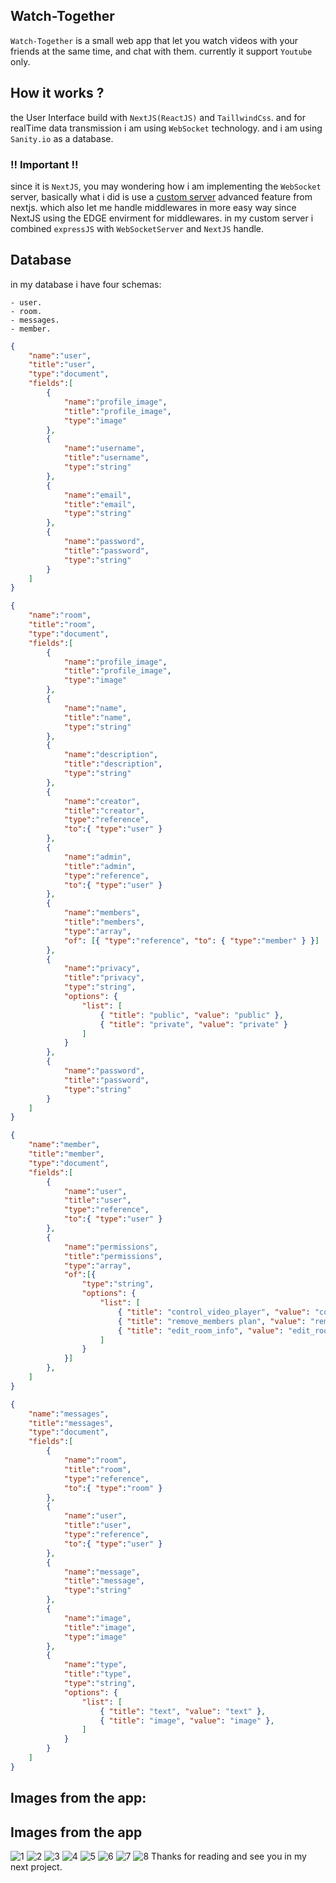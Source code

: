 ## Watch-Together

`Watch-Together` is a small web app that let you watch videos with your friends at the same time, and chat with them. currently it support `Youtube` only.

## How it works ?

the User Interface build with `NextJS(ReactJS)` and `TaillwindCss`.
and for realTime data transmission i am using `WebSocket` technology. and i am using `Sanity.io` as a database.

### !! Important !!

since it is `NextJS`, you may wondering how i am implementing the `WebSocket` server, basically what i did is use a [custom server](https://nextjs.org/docs/advanced-features/custom-server) advanced feature from nextjs. which also let me handle middlewares in more easy way since NextJS using the EDGE envirment for middlewares.
in my custom server i combined `expressJS` with `WebSocketServer` and `NextJS` handle.


## Database

in my database i have four schemas:

    - user.
    - room.
    - messages.
    - member.


```json
{
    "name":"user",
    "title":"user",
    "type":"document",
    "fields":[
        {
            "name":"profile_image",
            "title":"profile_image",
            "type":"image"
        },
        {
            "name":"username",
            "title":"username",
            "type":"string"
        },
        {
            "name":"email",
            "title":"email",
            "type":"string"
        },
        {
            "name":"password",
            "title":"password",
            "type":"string"
        }
    ]
}
```

```json
{
    "name":"room",
    "title":"room",
    "type":"document",
    "fields":[
        {
            "name":"profile_image",
            "title":"profile_image",
            "type":"image"
        },
        {
            "name":"name",
            "title":"name",
            "type":"string"
        },
        {
            "name":"description",
            "title":"description",
            "type":"string"
        },
        {
            "name":"creator",
            "title":"creator",
            "type":"reference",
            "to":{ "type":"user" }
        },
        {
            "name":"admin",
            "title":"admin",
            "type":"reference",
            "to":{ "type":"user" }
        },
        {
            "name":"members",
            "title":"members",
            "type":"array",
            "of": [{ "type":"reference", "to": { "type":"member" } }]
        },
        {
            "name":"privacy",
            "title":"privacy",
            "type":"string",
            "options": {
                "list": [
                    { "title": "public", "value": "public" },
                    { "title": "private", "value": "private" }
                ]
            }
        },
        {
            "name":"password",
            "title":"password",
            "type":"string"
        }
    ]
}
```

```json
{
    "name":"member",
    "title":"member",
    "type":"document",
    "fields":[
        {
            "name":"user",
            "title":"user",
            "type":"reference",
            "to":{ "type":"user" }
        },
        {
            "name":"permissions",
            "title":"permissions",
            "type":"array",
            "of":[{
                "type":"string",
                "options": {
                    "list": [
                        { "title": "control_video_player", "value": "control_video_player" },
                        { "title": "remove_members plan", "value": "remove_members" },
                        { "title": "edit_room_info", "value": "edit_room_info" },
                    ]
                }
            }]
        },
    ]
}
```

```json
{
    "name":"messages",
    "title":"messages",
    "type":"document",
    "fields":[
        {
            "name":"room",
            "title":"room",
            "type":"reference",
            "to":{ "type":"room" }
        },
        {
            "name":"user",
            "title":"user",
            "type":"reference",
            "to":{ "type":"user" }
        },
        {
            "name":"message",
            "title":"message",
            "type":"string"
        },
        {
            "name":"image",
            "title":"image",
            "type":"image"
        },
        {
            "name":"type",
            "title":"type",
            "type":"string",
            "options": {
                "list": [
                    { "title": "text", "value": "text" },
                    { "title": "image", "value": "image" },
                ]
            }
        }
    ]
}
```

## Images from the app:

## Images from the app 

![1](https://raw.githubusercontent.com/abdelfetah18/WatchTogether/main/public/1.png)
![2](https://raw.githubusercontent.com/abdelfetah18/WatchTogether/main/public/2.png)
![3](https://raw.githubusercontent.com/abdelfetah18/WatchTogether/main/public/3.png)
![4](https://raw.githubusercontent.com/abdelfetah18/WatchTogether/main/public/4.png)
![5](https://raw.githubusercontent.com/abdelfetah18/WatchTogether/main/public/5.png)
![6](https://raw.githubusercontent.com/abdelfetah18/WatchTogether/main/public/6.png)
![7](https://raw.githubusercontent.com/abdelfetah18/WatchTogether/main/public/7.png)
![8](https://raw.githubusercontent.com/abdelfetah18/WatchTogether/main/public/8.png)
Thanks for reading and see you in my next project.
